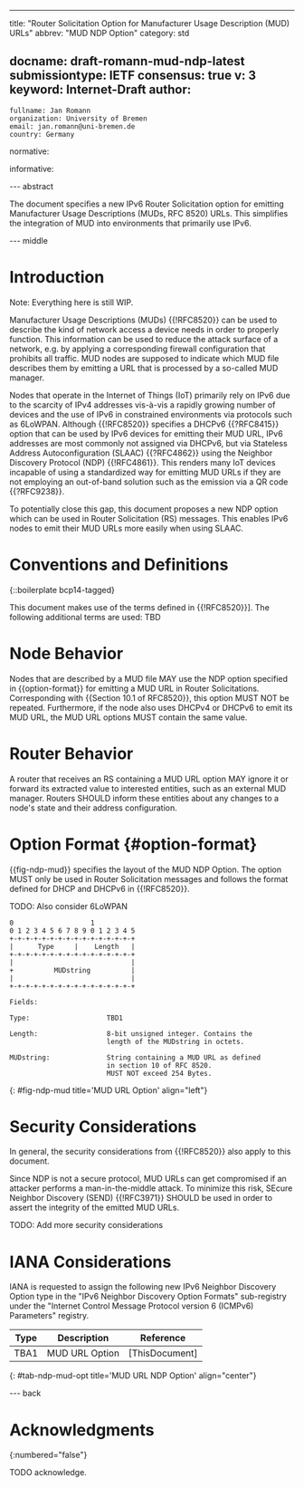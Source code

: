 ---
title: "Router Solicitation Option for Manufacturer Usage Description (MUD) URLs"
abbrev: "MUD NDP Option"
category: std

docname: draft-romann-mud-ndp-latest
submissiontype: IETF
consensus: true
v: 3
keyword: Internet-Draft
author:
 -
    fullname: Jan Romann
    organization: University of Bremen
    email: jan.romann@uni-bremen.de
    country: Germany

normative:

informative:


--- abstract

The document specifies a new IPv6 Router Solicitation option
for emitting Manufacturer Usage Descriptions (MUDs, RFC 8520) URLs.
This simplifies the integration of MUD into environments that primarily use
IPv6.

--- middle

# Introduction

Note: Everything here is still WIP.

Manufacturer Usage Descriptions (MUDs) {{!RFC8520}} can be used to describe
the kind of network access a device needs in order to properly function.
This information can be used to reduce the attack surface of a network, e.g.
by applying a corresponding firewall configuration that prohibits all traffic.
MUD nodes are supposed to indicate which MUD file describes them by emitting
a URL that is processed by a so-called MUD manager.

Nodes that operate in the Internet of Things (IoT) primarily rely on IPv6 due
to the scarcity of IPv4 addresses vis-à-vis a rapidly growing number of devices
and the use of IPv6 in constrained environments via protocols such as 6LoWPAN.
Although {{!RFC8520}} specifies a DHCPv6 {{?RFC8415}} option that can be used by
IPv6 devices for emitting their MUD URL, IPv6 addresses are most commonly not
assigned via DHCPv6, but via Stateless Address Autoconfiguration (SLAAC)
{{?RFC4862}} using the Neighbor Discovery Protocol (NDP) {{!RFC4861}}.
This renders many IoT devices incapable of using a standardized way for
emitting MUD URLs if they are not employing an out-of-band solution such as the
emission via a QR code {{?RFC9238}}.
<!-- TODO: Also mention LLDP and X.509 certificates -->

To potentially close this gap, this document proposes a new NDP option which
can be used in Router Solicitation (RS) messages.
This enables IPv6 nodes to emit their MUD URLs more easily when using SLAAC.

# Conventions and Definitions

{::boilerplate bcp14-tagged}

This document makes use of the terms defined in {{!RFC8520}}]. The
   following additional terms are used: TBD

# Node Behavior

Nodes that are described by a MUD file MAY use the NDP option specified in
{{option-format}} for emitting a MUD URL in Router Solicitations.
Corresponding with {{Section 10.1 of RFC8520}}, this option MUST NOT be
repeated.
Furthermore, if the node also uses DHCPv4 or DHCPv6 to emit its MUD URL,
the MUD URL options MUST contain the same value.

# Router Behavior

A router that receives an RS containing a MUD URL option MAY ignore it or
forward its extracted value to interested entities, such as an external MUD
manager.
Routers SHOULD inform these entities about any changes to a node's state and
their address configuration.

# Option Format {#option-format}

{{fig-ndp-mud}} specifies the layout of the MUD NDP Option.
The option MUST only be used in Router Solicitation messages and follows the
format defined for DHCP and DHCPv6 in {{!RFC8520}}.

TODO: Also consider 6LoWPAN

~~~~
0                   1
0 1 2 3 4 5 6 7 8 9 0 1 2 3 4 5
+-+-+-+-+-+-+-+-+-+-+-+-+-+-+-+
|      Type     |    Length   |
+-+-+-+-+-+-+-+-+-+-+-+-+-+-+-+
|                             |
+          MUDstring          |
|                             |
+-+-+-+-+-+-+-+-+-+-+-+-+-+-+-+

Fields:

Type:                   TBD1

Length:                 8-bit unsigned integer. Contains the
                        length of the MUDstring in octets.

MUDstring:              String containing a MUD URL as defined
                        in section 10 of RFC 8520.
                        MUST NOT exceed 254 Bytes.
~~~~
{: #fig-ndp-mud title='MUD URL Option' align="left"}


# Security Considerations

In general, the security considerations from {{!RFC8520}} also apply to this
document.

Since NDP is not a secure protocol, MUD URLs can get compromised if an
attacker performs a man-in-the-middle attack.
To minimize this risk, SEcure Neighbor Discovery (SEND) {{!RFC3971}} SHOULD be
used in order to assert the integrity of the emitted MUD URLs.

TODO: Add more security considerations


# IANA Considerations

IANA is requested to assign the following new IPv6 Neighbor Discovery Option
type in the "IPv6 Neighbor Discovery Option Formats" sub-registry under the
"Internet Control Message Protocol version 6 (ICMPv6) Parameters" registry.

| Type |   Description  |    Reference   |
|:----:|:--------------:|:--------------:|
| TBA1 | MUD URL Option | [ThisDocument] |
{: #tab-ndp-mud-opt title='MUD URL NDP Option' align="center"}

--- back

# Acknowledgments
{:numbered="false"}

TODO acknowledge.
